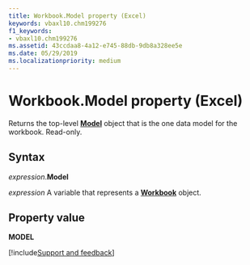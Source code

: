 ```yaml
---
title: Workbook.Model property (Excel)
keywords: vbaxl10.chm199276
f1_keywords:
- vbaxl10.chm199276
ms.assetid: 43ccdaa8-4a12-e745-88db-9db8a328ee5e
ms.date: 05/29/2019
ms.localizationpriority: medium
---
```



# Workbook.Model property (Excel)

Returns the top-level **[Model](excel.model.md)** object that is the one data model for the workbook. Read-only.


## Syntax

_expression_.**Model**

_expression_ A variable that represents a **[Workbook](Excel.Workbook.md)** object.


## Property value

**MODEL**




[!include[Support and feedback](~/includes/feedback-boilerplate.md)]